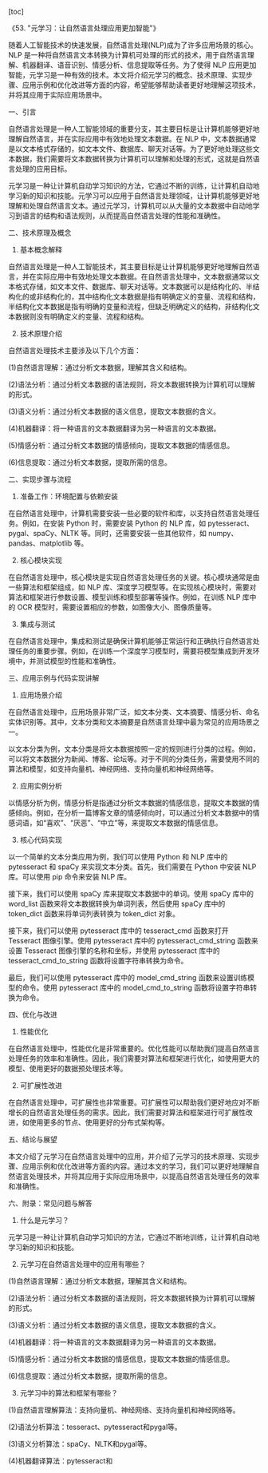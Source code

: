 
[toc]                    
                
                
《53. "元学习：让自然语言处理应用更加智能"》

随着人工智能技术的快速发展，自然语言处理(NLP)成为了许多应用场景的核心。NLP 是一种将自然语言文本转换为计算机可处理的形式的技术，用于自然语言理解、机器翻译、语音识别、情感分析、信息提取等任务。为了使得 NLP 应用更加智能，元学习是一种有效的技术。本文将介绍元学习的概念、技术原理、实现步骤、应用示例和优化改进等方面的内容，希望能够帮助读者更好地理解这项技术，并将其应用于实际应用场景中。

一、引言

自然语言处理是一种人工智能领域的重要分支，其主要目标是让计算机能够更好地理解自然语言，并在实际应用中有效地处理文本数据。在 NLP 中，文本数据通常是以文本格式存储的，如文本文件、数据库、聊天对话等。为了更好地处理这些文本数据，我们需要将文本数据转换为计算机可以理解和处理的形式，这就是自然语言处理的应用目标。

元学习是一种让计算机自动学习知识的方法，它通过不断的训练，让计算机自动地学习新的知识和技能。元学习可以应用于自然语言处理领域，让计算机能够更好地理解和处理自然语言文本。通过元学习，计算机可以从大量的文本数据中自动地学习到语言的结构和语法规则，从而提高自然语言处理的性能和准确性。

二、技术原理及概念

1. 基本概念解释

自然语言处理是一种人工智能技术，其主要目标是让计算机能够更好地理解自然语言，并在实际应用中有效地处理文本数据。在自然语言处理中，文本数据通常以文本格式存储，如文本文件、数据库、聊天对话等。文本数据可以是结构化的、半结构化的或非结构化的，其中结构化文本数据是指有明确定义的变量、流程和结构，半结构化文本数据是指有明确的变量和流程，但缺乏明确定义的结构，非结构化文本数据则没有明确定义的变量、流程和结构。

2. 技术原理介绍

自然语言处理技术主要涉及以下几个方面：

(1)自然语言理解：通过分析文本数据，理解其含义和结构。

(2)语法分析：通过分析文本数据的语法规则，将文本数据转换为计算机可以理解的形式。

(3)语义分析：通过分析文本数据的语义信息，提取文本数据的含义。

(4)机器翻译：将一种语言的文本数据翻译为另一种语言的文本数据。

(5)情感分析：通过分析文本数据的情感倾向，提取文本数据的情感信息。

(6)信息提取：通过分析文本数据，提取所需的信息。

二、实现步骤与流程

1. 准备工作：环境配置与依赖安装

在自然语言处理中，计算机需要安装一些必要的软件和库，以支持自然语言处理任务。例如，在安装 Python 时，需要安装 Python 的 NLP 库，如 pytesseract、pygal、spaCy、NLTK 等。同时，还需要安装一些其他软件，如 numpy、pandas、matplotlib 等。

2. 核心模块实现

在自然语言处理中，核心模块是实现自然语言处理任务的关键。核心模块通常是由一些算法和框架组成，如 NLP 库、深度学习模型等。在实现核心模块时，需要对算法和框架进行参数设置、模型训练和模型部署等操作。例如，在训练 NLP 库中的 OCR 模型时，需要设置相应的参数，如图像大小、图像质量等。

3. 集成与测试

在自然语言处理中，集成和测试是确保计算机能够正常运行和正确执行自然语言处理任务的重要步骤。例如，在训练一个深度学习模型时，需要将模型集成到开发环境中，并测试模型的性能和准确性。

三、应用示例与代码实现讲解

1. 应用场景介绍

在自然语言处理中，应用场景非常广泛，如文本分类、文本摘要、情感分析、命名实体识别等。其中，文本分类和文本摘要是自然语言处理中最为常见的应用场景之一。

以文本分类为例，文本分类是将文本数据按照一定的规则进行分类的过程。例如，可以将文本数据分为新闻、博客、论坛等。对于不同的分类任务，需要使用不同的算法和模型，如支持向量机、神经网络、支持向量机和神经网络等。

2. 应用实例分析

以情感分析为例，情感分析是指通过分析文本数据的情感信息，提取文本数据的情感倾向。例如，在分析一篇博客文章的情感倾向时，可以通过分析文本数据中的情感词语，如“喜欢”、“厌恶”、“中立”等，来提取文本数据的情感信息。

3. 核心代码实现

以一个简单的文本分类应用为例，我们可以使用 Python 和 NLP 库中的 pytesseract 和 spaCy 来实现文本分类。首先，我们需要在 Python 中安装 NLP 库。可以使用 pip 命令来安装 NLP 库。

接下来，我们可以使用 spaCy 库来提取文本数据中的单词。使用 spaCy 库中的 word\_list 函数来将文本数据转换为单词列表，然后使用 spaCy 库中的 token\_dict 函数来将单词列表转换为 token\_dict 对象。

接下来，我们可以使用 pytesseract 库中的 tesseract\_cmd 函数来打开 Tesseract 图像引擎。使用 pytesseract 库中的 pytesseract\_cmd\_string 函数来设置 Tesseract 图像引擎的名称和坐标，并使用 pytesseract 库中的 tesseract\_cmd\_to\_string 函数将设置字符串转换为命令。

最后，我们可以使用 pytesseract 库中的 model\_cmd\_string 函数来设置训练模型的命令。使用 pytesseract 库中的 model\_cmd\_to\_string 函数将设置字符串转换为命令。

四、优化与改进

1. 性能优化

在自然语言处理中，性能优化是非常重要的。优化性能可以帮助我们提高自然语言处理任务的效率和准确性。因此，我们需要对算法和框架进行优化，如使用更大的模型、使用更好的数据预处理技术等。

2. 可扩展性改进

在自然语言处理中，可扩展性也非常重要。可扩展性可以帮助我们更好地应对不断增长的自然语言处理任务的需求。因此，我们需要对算法和框架进行可扩展性改进，如使用更多的节点、使用更好的分布式架构等。

五、结论与展望

本文介绍了元学习在自然语言处理中的应用，并介绍了元学习的技术原理、实现步骤、应用示例和优化改进等方面的内容。通过本文的学习，我们可以更好地理解自然语言处理技术，并将其应用于实际应用场景中，以提高自然语言处理任务的效率和准确性。

六、附录：常见问题与解答

1. 什么是元学习？

元学习是一种让计算机自动学习知识的方法，它通过不断地训练，让计算机自动地学习新的知识和技能。

2. 元学习在自然语言处理中的应用有哪些？

(1)自然语言理解：通过分析文本数据，理解其含义和结构。

(2)语法分析：通过分析文本数据的语法规则，将文本数据转换为计算机可以理解的形式。

(3)语义分析：通过分析文本数据的语义信息，提取文本数据的含义。

(4)机器翻译：将一种语言的文本数据翻译为另一种语言的文本数据。

(5)情感分析：通过分析文本数据的情感信息，提取文本数据的情感信息。

(6)信息提取：通过分析文本数据，提取所需的信息。

3. 元学习中的算法和框架有哪些？

(1)自然语言理解算法：支持向量机、神经网络、支持向量机和神经网络等。

(2)语法分析算法：tesseract、pytesseract和pygal等。

(3)语义分析算法：spaCy、NLTK和pygal等。

(4)机器翻译算法：pytesseract和

